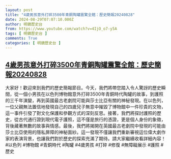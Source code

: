 ```yaml
---
layout: post
title: "4歲男孩意外打碎3500年青銅陶罐震驚全館：歷史簡報20240828"
date: 2024-08-29T07:07:10.000Z
author: 明鏡歷史台
from: https://www.youtube.com/watch?v=4IjO_o7-y5A
tags: [ 明鏡歷史台 ]
comments: True
categories: [ 明鏡歷史台 ]
---
```

<!--1724915230000-->
[4歲男孩意外打碎3500年青銅陶罐震驚全館：歷史簡報20240828](https://www.youtube.com/watch?v=4IjO_o7-y5A)
------

<div>
大家好！歡迎來到我們的歷史簡報節目。今天，我們將帶您踏入令人驚訝的歷史瞬間，從一個小男孩在以色列博物館意外打碎3500年青銅時代陶罐的故事，到護照的三千年演變，再到英國最古老劇院可能與莎士比亞有關的神秘發現。在以色列，一位父親無法置信地發現自己的四歲兒子無意中摧毀了博物館中一件珍貴的文物，這一事件引發了對文化保護和參觀方式的深刻反思。接著，我們將探討護照的歷史，從古代通行證到現代電子護照，這不僅是旅行的憑證，更是個人身份的象徵，背後藏著無數的故事與情感。最後，我們將揭開在英國最古老劇院中發現的可能由莎士比亞使用的隱私屏障的神秘面紗。這一發現不僅讓我們重新審視這位偉大劇作家的表演背景，也讓我們對於歷史的探索充滿了期待。請大家繼續收看詳細內容！#以色列 #博物館 #青銅時代 #陶罐 #4歲男孩 #打碎 #修復 #無障礙展示 #護照 #歷史
</div>
